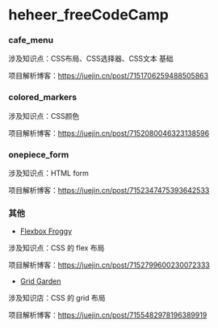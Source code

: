 # heheer_freeCodeCamp
### cafe_menu

涉及知识点：CSS布局、CSS选择器、CSS文本 基础

项目解析博客：https://juejin.cn/post/7151706259488505863

### colored_markers 

涉及知识点：CSS颜色

项目解析博客：https://juejin.cn/post/7152080046323138596

### onepiece_form

涉及知识点：HTML form

项目解析博客：https://juejin.cn/post/7152347475393642533

### 其他

- [Flexbox Froggy](https://flexboxfroggy.com/)

涉及知识点：CSS 的 flex 布局

项目解析博客：https://juejin.cn/post/7152799600230072333



- [Grid Garden](https://cssgridgarden.com/)

涉及知识店：CSS 的 grid 布局

项目解析博客：https://juejin.cn/post/7155482978196389919